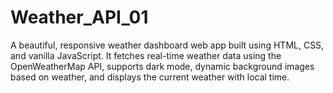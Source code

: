 # Weather_API_01
A beautiful, responsive weather dashboard web app built using HTML, CSS, and vanilla JavaScript. It fetches real-time weather data using the OpenWeatherMap API, supports dark mode, dynamic background images based on weather, and displays the current weather with local time.
